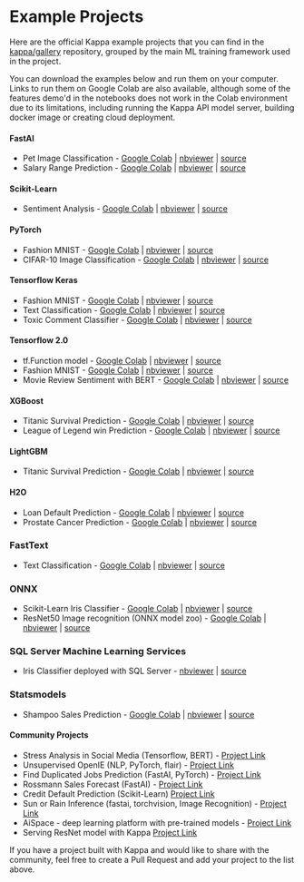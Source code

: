 Example Projects
================

Here are the official Kappa example projects that you can find in the 
[kappa/gallery](https://github.com/kappa/gallery) repository, grouped by the main
ML training framework used in the project.

You can download the examples below and run them on your computer. Links to run them on
Google Colab are also available, although some of the features demo'd in the notebooks
does not work in the Colab environment due to its limitations, including running the 
Kappa API model server, building docker image or creating cloud deployment.


#### FastAI
* Pet Image Classification - [Google Colab](https://colab.research.google.com/github/kappa/gallery/blob/master/fast-ai/pet-image-classification/fast-ai-pet-image-classification.ipynb) | [nbviewer](https://nbviewer.jupyter.org/github/kappa/gallery/blob/master/fast-ai/pet-image-classification/fast-ai-pet-image-classification.ipynb) | [source](https://github.com/kappa/gallery/blob/master/fast-ai/pet-image-classification/fast-ai-pet-image-classification.ipynb)
* Salary Range Prediction - [Google Colab](https://colab.research.google.com/github/kappa/gallery/blob/master/fast-ai/salary-range-prediction/fast-ai-salary-range-prediction.ipynb) | [nbviewer](https://nbviewer.jupyter.org/github/kappa/gallery/blob/master/fast-ai/salary-range-prediction/fast-ai-salary-range-prediction.ipynb) | [source](https://github.com/kappa/gallery/blob/master/fast-ai/salary-range-prediction/fast-ai-salary-range-prediction.ipynb)


#### Scikit-Learn
* Sentiment Analysis - [Google Colab](https://colab.research.google.com/github/kappa/gallery/blob/master/scikit-learn/sentiment-analysis/sklearn-sentiment-analysis.ipynb) | [nbviewer](https://nbviewer.jupyter.org/github/kappa/gallery/blob/master/scikit-learn/sentiment-analysis/sklearn-sentiment-analysis.ipynb) | [source](https://github.com/kappa/gallery/blob/master/scikit-learn/sentiment-analysis/sklearn-sentiment-analysis.ipynb)


#### PyTorch
* Fashion MNIST - [Google Colab](https://colab.research.google.com/github/kappa/gallery/blob/master/pytorch/fashion-mnist/pytorch-fashion-mnist.ipynb) | [nbviewer](https://nbviewer.jupyter.org/github/kappa/gallery/blob/master/pytorch/fashion-mnist/pytorch-fashion-mnist.ipynb) | [source](https://github.com/kappa/gallery/blob/master/pytorch/fashion-mnist/pytorch-fashion-mnist.ipynb)
* CIFAR-10 Image Classification - [Google Colab](https://colab.research.google.com/github/kappa/gallery/blob/master/pytorch/cifar10-image-classification/pytorch-cifar10-image-classification.ipynb) | [nbviewer](https://nbviewer.jupyter.org/github/kappa/gallery/blob/master/pytorch/cifar10-image-classification/pytorch-cifar10-image-classification.ipynb) | [source](https://github.com/kappa/gallery/blob/master/pytorch/cifar10-image-classification/pytorch-cifar10-image-classification.ipynb)


#### Tensorflow Keras
* Fashion MNIST - [Google Colab](https://colab.research.google.com/github/kappa/gallery/blob/master/legacy-keras/fashion-mnist/keras-fashion-mnist.ipynb) | [nbviewer](https://nbviewer.jupyter.org/github/kappa/gallery/blob/master/legacy-keras/fashion-mnist/keras-fashion-mnist.ipynb) | [source](https://github.com/kappa/gallery/blob/master/legacy-keras/fashion-mnist/keras-fashion-mnist.ipynb)
* Text Classification - [Google Colab](https://colab.research.google.com/github/kappa/gallery/blob/master/legacy-keras/text-classification/keras-text-classification.ipynb) | [nbviewer](https://nbviewer.jupyter.org/github/kappa/gallery/blob/master/legacy-keras/text-classification/keras-text-classification.ipynb) | [source](https://github.com/kappa/gallery/blob/master/legacy-keras/text-classification/keras-text-classification.ipynb)
* Toxic Comment Classifier - [Google Colab](https://colab.research.google.com/github/kappa/gallery/blob/master/legacy-keras/toxic-comment-classification/keras-toxic-comment-classification.ipynb) | [nbviewer](https://nbviewer.jupyter.org/github/kappa/gallery/blob/master/legacy-keras/toxic-comment-classification/keras-toxic-comment-classification.ipynb) | [source](https://github.com/kappa/gallery/blob/master/legacy-keras/toxic-comment-classification/keras-toxic-comment-classification.ipynb)

#### Tensorflow 2.0
* tf.Function model - [Google Colab](https://colab.research.google.com/github/kappa/gallery/blob/master/tensorflow/echo/tensorflow-echo.ipynb) | [nbviewer](https://nbviewer.jupyter.org/github/kappa/gallery/blob/master/tensorflow/echo/tensorflow-echo.ipynb) | [source](https://github.com/kappa/gallery/blob/master/tensorflow/echo/tensorflow-echo.ipynb)
* Fashion MNIST - [Google Colab](https://colab.research.google.com/github/kappa/gallery/blob/master/tensorflow/fashion-mnist/tensorflow_2_fashion_mnist.ipynb) | [nbviewer](https://nbviewer.jupyter.org/github/kappa/gallery/blob/master/tensorflow/fashion-mnist/tensorflow_2_fashion_mnist.ipynb) | [source](https://github.com/kappa/gallery/blob/master/tensorflow/fashion-mnist/tensorflow_2_fashion_mnist.ipynb)
* Movie Review Sentiment with BERT - [Google Colab](https://colab.research.google.com/github/kappa/gallery/blob/master/tensorflow/bert/bert_movie_reviews.ipynb) | [nbviewer](https://nbviewer.jupyter.org/github/kappa/gallery/blob/master/tensorflow/bert/bert_movie_reviews.ipynb) | [source](https://github.com/kappa/gallery/blob/master/tensorflow/bert/bert_movie_reviews.ipynb)


#### XGBoost
* Titanic Survival Prediction - [Google Colab](https://colab.research.google.com/github/kappa/gallery/blob/master/xgboost/titanic-survival-prediction/xgboost-titanic-survival-prediction.ipynb) | [nbviewer](https://nbviewer.jupyter.org/github/kappa/gallery/blob/master/xgboost/titanic-survival-prediction/xgboost-titanic-survival-prediction.ipynb) | [source](https://github.com/kappa/gallery/blob/master/xgboost/titanic-survival-prediction/xgboost-titanic-survival-prediction.ipynb)
* League of Legend win Prediction - [Google Colab](https://colab.research.google.com/github/kappa/gallery/blob/master/xgboost/league-of-legend-win-prediction/xgboost-league-of-legend-win-prediction.ipynb) | [nbviewer](https://nbviewer.jupyter.org/github/kappa/gallery/blob/master/xgboost/league-of-legend-win-prediction/xgboost-league-of-legend-win-prediction.ipynb) | [source](https://github.com/kappa/gallery/blob/master/xgboost/league-of-legend-win-prediction/xgboost-league-of-legend-win-prediction.ipynb)

#### LightGBM
* Titanic Survival Prediction -  [Google Colab](https://colab.research.google.com/github/kappa/gallery/blob/master/lightbgm/titanic-survival-prediction/lightbgm-titanic-survival-prediction.ipynb) | [nbviewer](https://nbviewer.jupyter.org/github/kappa/gallery/blob/master/lightbgm/titanic-survival-prediction/lightbgm-titanic-survival-prediction.ipynb) | [source](https://github.com/kappa/gallery/blob/master/lightbgm/titanic-survival-prediction/lightbgm-titanic-survival-prediction.ipynb)

#### H2O
* Loan Default Prediction - [Google Colab](https://colab.research.google.com/github/kappa/gallery/blob/master/h2o/loan-prediction/h2o-loan-prediction.ipynb) | [nbviewer](https://nbviewer.jupyter.org/github/kappa/gallery/blob/master/h2o/loan-prediction/h2o-loan-prediction.ipynb) | [source](https://github.com/kappa/gallery/blob/master/h2o/loan-prediction/h2o-loan-prediction.ipynb)
* Prostate Cancer Prediction - [Google Colab](https://colab.research.google.com/github/kappa/gallery/blob/master/h2o/prostate-cancer-classification/h2o-prostate-cancer-classification.ipynb) | [nbviewer](https://nbviewer.jupyter.org/github/kappa/gallery/blob/master/h2o/prostate-cancer-classification/h2o-prostate-cancer-classification.ipynb) | [source](https://github.com/kappa/gallery/blob/master/h2o/prostate-cancer-classification/h2o-prostate-cancer-classification.ipynb)

### FastText
* Text Classification - [Google Colab](https://colab.research.google.com/github/kappa/gallery/blob/master/fasttext/text-classification/text-classification.ipynb) | [nbviewer](https://nbviewer.jupyter.org/github/kappa/gallery/blob/master/fasttext/text-classification/text-classification.ipynb) | [source](https://github.com/kappa/gallery/blob/master/fasttext/text-classification/text-classification.ipynb)

### ONNX
* Scikit-Learn Iris Classifier - [Google Colab](https://colab.research.google.com/github/kappa/gallery/blob/master/onnx/sklearn-iris-classifier/SK-iris-classifier.ipynb) | [nbviewer](https://nbviewer.jupyter.org/github/kappa/gallery/blob/master/onnx/sklearn-iris-classifier/SK-iris-classifier.ipynb) | [source](https://github.com/kappa/gallery/blob/master/onnx/sklearn-iris-classifier/SK-iris-classifier.ipynb)
* ResNet50 Image recognition (ONNX model zoo) - [Google Colab](https://colab.research.google.com/github/kappa/gallery/blob/master/onnx/resnet50/resnet50.ipynb) | [nbviewer](https://nbviewer.jupyter.org/github/kappa/gallery/blob/master/onnx/resnet50/resnet50.ipynb) | [source](https://github.com/kappa/gallery/blob/master/onnx/resnet50/resnet50.ipynb)

### SQL Server Machine Learning Services
 * Iris Classifier deployed with SQL Server - [nbviewer](https://nbviewer.jupyter.org/github/kappa/gallery/blob/master/end-to-end/sql-server-deployment/sql-server-deployment.ipynb) | [source](https://github.com/kappa/gallery/blob/master/end-to-end/sql-server-deployment/sql-server-deployment.ipynb)
 
### Statsmodels
* Shampoo Sales Prediction -  [Google Colab](https://colab.research.google.com/github/kappa/gallery/blob/master/statsmodels_holt/bentoml_statsmodels.ipynb) | [nbviewer](https://nbviewer.jupyter.org/github/kappa/gallery/blob/master/statsmodels_holt/bentoml_statsmodels.ipynb) | [source](https://github.com/kappa/gallery/blob/master/statsmodels_holt/bentoml_statsmodels.ipynb)

#### Community Projects

* Stress Analysis in Social Media (Tensorflow, BERT) - [Project Link](https://github.com/gillian850413/Insight_Stress_Analysis)
* Unsupervised OpenIE (NLP, PyTorch, flair)  - [Project Link](https://github.com/tchewik/unsupervised_openie)
* Find Duplicated Jobs Prediction (FastAI, PyTorch) - [Project Link](https://github.com/NY-aasaanjobs/Find-Duplicate-Jobs-API)
* Rossmann Sales Forecast (FastAI) - [Project Link](https://github.com/rubanzasilva/RossmanSales/blob/master/rossman_sales_bentoml.ipynb)
* Credit Default Prediction (Scikit-Learn) [Project Link](https://github.com/jakubczakon/credit-default-prediction/)
* Sun or Rain Inference (fastai, torchvision, Image Recognition) - [Project Link](https://github.com/BestWillInTheWorld/sun-or-rain-inference)
* AiSpace - deep learning platform with pre-trained models - [Project Link](https://github.com/yingyuankai/AiSpace)
* Serving ResNet model with Kappa [Project Link](https://github.com/jjmachan/resnet-kappa)


If you have a project built with Kappa and would like to share with the community, feel free to create a Pull Request and add your project to the list above.
